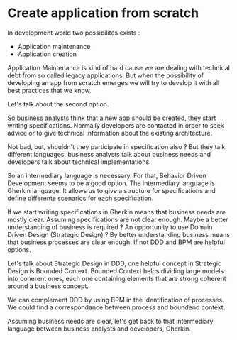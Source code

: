# Create application from scratch

In development world two possibilites exists :
- Application maintenance
- Application creation

Application Maintenance is kind of hard cause we are dealing with technical debt from so called legacy applications.
But when the possibility of developing an app from scratch emerges we will try to develop it with all best practices that we know.

Let's talk about the second option.

So business analysts think that a new app should be created, they start writing specifications.
Normally developers are contacted in order to seek advice or to give technical information about the existing architecture.

Not bad, but, shouldn't they participate in specification also ?
But they talk different languages, business analysts talk about business needs and developers talk about technical implementations.

So an intermediary language is necessary. For that, Behavior Driven Development seems to be a good option.
The intermediary language is Gherkin language. It allows us to give a structure for specifications and define differente scenarios for each specification.

If we start writing specifications in Gherkin means that business needs are mostly clear.
Assuming specifications are not clear enough. Maybe a better understanding of business is required ? An opportunity to use Domain Driven Design (Strategic Design) ?
By better understanding business means that business processes are clear enough. If not DDD and BPM are helpful options.

Let's talk about Strategic Design in DDD, one helpful concept in Strategic Design is Bounded Context.
Bounded Context helps dividing large models into coherent ones, each one containing elements that are strong coherent around a business concept.

We can complement DDD by using BPM in the identification of processes. We could find a correspondance between process and boundend context.

Assuming business needs are clear, let's get back to that intermediary language between business analysts and developers, Gherkin.


